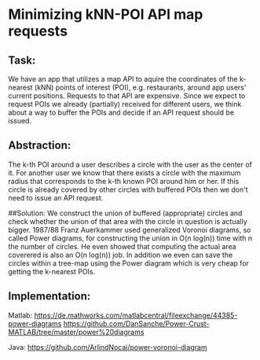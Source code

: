 # Minimizing kNN-POI API map requests

## Task: 
We have an app that utilizes a map API to aquire the coordinates
of the k-nearest (kNN) points of interest (POI), e.g. restaurants, around app users' current positions.
Requests to that API are expensive.
Since we expect to request POIs we already (partially) received for different users, we think about
a way to buffer the POIs and decide if an API request should be issued.

## Abstraction:
The k-th POI around a user describes a circle with the user as the center of it.
For another user we know that there exists a circle with the maximum radius that corresponds to the k-th known
POI around him or her.
If this circle is already covered by other circles with buffered POIs then we don't need to issue an API request.

##Solution:
We construct the union of buffered (appropriate) circles and check whether the union of that area with the circle in question
is actually bigger.
1987/88 Franz Auerkammer used generalized Voronoi diagrams, so called Power diagrams, for constructing the union in O(n log(n)) time with n the number of circles. He even showed that computing the actual area coverered is also an O(n log(n)) job.
In addition we even can save the circles within a tree-map using the Power diagram which is very cheap for getting the k-nearest POIs.

## Implementation:
Matlab: https://de.mathworks.com/matlabcentral/fileexchange/44385-power-diagrams
https://github.com/DanSanche/Power-Crust-MATLAB/tree/master/power%20diagrams

Java: https://github.com/ArlindNocaj/power-voronoi-diagram
